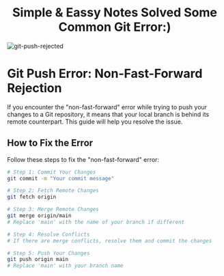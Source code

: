 <h1 align="center">Simple & Eassy Notes Solved Some Common Git Error:)</h3>



![git-push-rejected](https://github.com/ikramuzzaman455173/some-common-error-solve-git/assets/106922916/08de691a-a40f-46fb-b86b-0f79a663771c)

# Git Push Error: Non-Fast-Forward Rejection

If you encounter the "non-fast-forward" error while trying to push your changes to a Git repository, it means that your local branch is behind its remote counterpart. This guide will help you resolve the issue.

## How to Fix the Error

Follow these steps to fix the "non-fast-forward" error:

```bash
# Step 1: Commit Your Changes
git commit -m "Your commit message"

# Step 2: Fetch Remote Changes
git fetch origin

# Step 3: Merge Remote Changes
git merge origin/main
# Replace 'main' with the name of your branch if different

# Step 4: Resolve Conflicts
# If there are merge conflicts, resolve them and commit the changes

# Step 5: Push Your Changes
git push origin main
# Replace 'main' with your branch name
